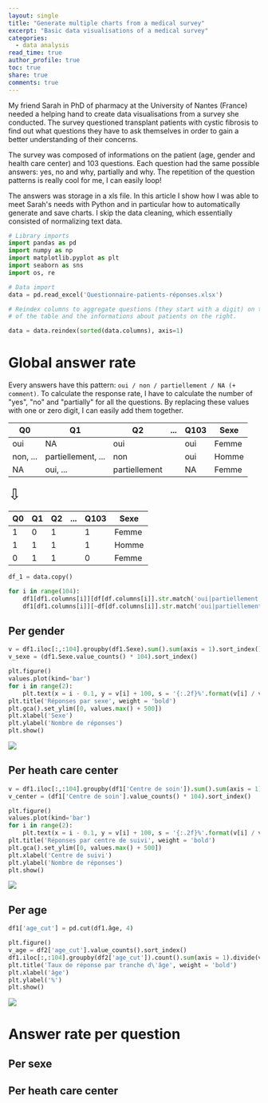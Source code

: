 ```yaml
---
layout: single
title: "Generate multiple charts from a medical survey"
excerpt: "Basic data visualisations of a medical survey"
categories:
  - data analysis
read_time: true
author_profile: true
toc: true
share: true
comments: true
---
```

My friend Sarah in PhD of pharmacy at the University of Nantes (France) needed a helping hand to create data visualisations from a survey she conducted. The survey questioned transplant patients with cystic fibrosis to find out what questions they have to ask themselves in order to gain a better understanding of their concerns.

The survey was composed of informations on the patient (age, gender and health care center) and 103 questions. Each question had the same possible answers: yes, no and why, partially and why. The repetition of the question patterns is really cool for me, I can easily loop!

The answers was storage in a xls file. In this article I show how I was able to meet Sarah's needs with Python and in particular how to automatically generate and save charts. I skip the data cleaning, which essentially consisted of normalizing text data.

```python
# Library imports
import pandas as pd
import numpy as np
import matplotlib.pyplot as plt
import seaborn as sns
import os, re

# Data import
data = pd.read_excel('Questionnaire-patients-réponses.xlsx')

# Reindex columns to aggregate questions (they start with a digit) on the left
# of the table and the informations about patients on the right.

data = data.reindex(sorted(data.columns), axis=1)
```

# Global answer rate

Every answers have this pattern: `oui / non / partiellement / NA (+ comment)`. To calculate
the response rate, I have to calculate the number of "yes", "no" and "partially" for all the questions.
By replacing these values with one or zero digit, I can easily add them together.


| Q0       | Q1                 | Q2            | ... | Q103 | Sexe  |
|----------|--------------------|---------------|-----|------|-------|
| oui      | NA                | oui           |     | oui  | Femme |
| non, ... | partiellement, ... | non           |     | oui  | Homme |
| NA     | oui, ...           | partiellement |     | NA  | Femme |

<span style='font-size:30px;'>&#8681;</span>

| Q0      | Q1                | Q2            | ... | Q103 | Sexe  |
|----------|--------------------|---------------|-----|------|-------|
| 1    | 0                | 1          |     | 1 | Femme |
| 1| 1 | 1          |     | 1  | Homme |
|0     |1          | 1 |     | 0 | Femme |

```python
df_1 = data.copy()

for i in range(104):
    df1[df1.columns[i]][df[df.columns[i]].str.match('oui|partiellement|non')] = 1
    df1[df1.columns[i]][~df[df.columns[i]].str.match('oui|partiellement|non')] = 0
```

## Per gender
```python
v = df1.iloc[:,:104].groupby(df1.Sexe).sum().sum(axis = 1).sort_index()
v_sexe = (df1.Sexe.value_counts() * 104).sort_index()

plt.figure()
values.plot(kind='bar')
for i in range(2):
    plt.text(x = i - 0.1, y = v[i] + 100, s = '{:.2f}%'.format(v[i] / v_sexe[i]))
plt.title('Réponses par sexe', weight = 'bold')
plt.gca().set_ylim([0, values.max() + 500])
plt.xlabel('Sexe')
plt.ylabel('Nombre de réponses')
plt.show()
```
![](https://github.com/leoguillaume/leoguillaume.github.io/tree/master/assets/images/2020-10-12-chart_1.png)

## Per heath care center
```python
v = df1.iloc[:,:104].groupby(df1['Centre de soin']).sum().sum(axis = 1).sort_index()
v_center = (df1['Centre de soin'].value_counts() * 104).sort_index()

plt.figure()
values.plot(kind='bar')
for i in range(2):
    plt.text(x = i - 0.1, y = v[i] + 100, s = '{:.2f}%'.format(v[i] / v_center[i]))
plt.title('Réponses par centre de suivi', weight = 'bold')
plt.gca().set_ylim([0, values.max() + 500])
plt.xlabel('Centre de suivi')
plt.ylabel('Nombre de réponses')
plt.show()
```
![](https://github.com/leoguillaume/leoguillaume.github.io/tree/master/assets/images/2020-10-12-chart_2.png)

## Per age

```python
df1['age_cut'] = pd.cut(df1.âge, 4)

plt.figure()
v_age = df2['age_cut'].value_counts().sort_index()
df1.iloc[:,:104].groupby(df2['age_cut']).count().sum(axis = 1).divide(v_age).plot(kind = "bar")
plt.title('Taux de réponse par tranche d\'âge', weight = 'bold')
plt.xlabel('âge')
plt.ylabel('%')
plt.show()
```

![](https://github.com/leoguillaume/leoguillaume.github.io/tree/master/assets/images/2020-10-12-chart_2.png)


# Answer rate per question

## Per sexe
## Per heath care center
